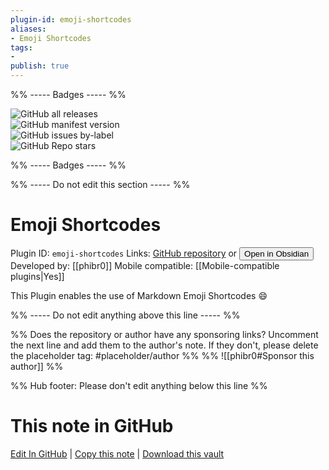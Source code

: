 ```yaml
---
plugin-id: emoji-shortcodes
aliases:
- Emoji Shortcodes
tags: 
- 
publish: true
---
```


%% ----- Badges ----- %%

![GitHub all releases](https://img.shields.io/github/downloads/phibr0/obsidian-emoji-shortcodes/total?color=573E7A&logo=github&style=for-the-badge)   
![GitHub manifest version](https://img.shields.io/github/manifest-json/v/phibr0/obsidian-emoji-shortcodes?color=573E7A&logo=github&style=for-the-badge)   
![GitHub issues by-label](https://img.shields.io/github/issues/phibr0/obsidian-emoji-shortcodes/help%20wanted?color=573E7A&logo=github&style=for-the-badge)   
![GitHub Repo stars](https://img.shields.io/github/stars/phibr0/obsidian-emoji-shortcodes?color=573E7A&logo=github&style=for-the-badge)

%% ----- Badges ----- %%

%% ----- Do not edit this section ----- %%

# Emoji Shortcodes

Plugin ID: `emoji-shortcodes`
Links: [GitHub repository](https://github.com/phibr0/obsidian-emoji-shortcodes) or [<button id=HH>Open in Obsidian</button>](obsidian://show-plugin?id=emoji-shortcodes)
Developed by: [[phibr0]]
Mobile compatible: [[Mobile-compatible plugins|Yes]]

This Plugin enables the use of Markdown Emoji Shortcodes :smile:

%% ----- Do not edit anything above this line ----- %% 

%% Does the repository or author have any sponsoring links? Uncomment the next line and add them to the author's note. If they don't, please delete the placeholder tag: #placeholder/author %%
%% ![[phibr0#Sponsor this author]] %%

%% Hub footer: Please don't edit anything below this line %%

# This note in GitHub

<span class="git-footer">[Edit In GitHub](https://github.dev/obsidian-community/obsidian-hub/blob/main/02%20-%20Community%20Expansions/02.05%20All%20Community%20Expansions/Plugins/emoji-shortcodes.md "git-hub-edit-note") | [Copy this note](https://raw.githubusercontent.com/obsidian-community/obsidian-hub/main/02%20-%20Community%20Expansions/02.05%20All%20Community%20Expansions/Plugins/emoji-shortcodes.md "git-hub-copy-note") | [Download this vault](https://github.com/obsidian-community/obsidian-hub/archive/refs/heads/main.zip "git-hub-download-vault") </span>

